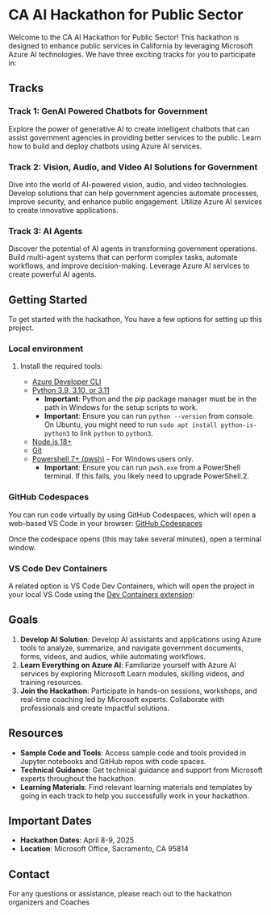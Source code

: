 # CA AI Hackathon for Public Sector

Welcome to the CA AI Hackathon for Public Sector! This hackathon is designed to enhance public services in California by leveraging Microsoft Azure AI technologies. We have three exciting tracks for you to participate in:

## Tracks

### Track 1: GenAI Powered Chatbots for Government
Explore the power of generative AI to create intelligent chatbots that can assist government agencies in providing better services to the public. Learn how to build and deploy chatbots using Azure AI services.

### Track 2: Vision, Audio, and Video AI Solutions for Government
Dive into the world of AI-powered vision, audio, and video technologies. Develop solutions that can help government agencies automate processes, improve security, and enhance public engagement. Utilize Azure AI services to create innovative applications.

### Track 3: AI Agents
Discover the potential of AI agents in transforming government operations. Build multi-agent systems that can perform complex tasks, automate workflows, and improve decision-making. Leverage Azure AI services to create powerful AI agents.

## Getting Started

To get started with the hackathon, You have a few options for setting up this project.

### Local environment

1. Install the required tools:

    - [Azure Developer CLI](https://aka.ms/azure-dev/install)
    - [Python 3.9, 3.10, or 3.11](https://www.python.org/downloads/)
      - **Important**: Python and the pip package manager must be in the path in Windows for the setup scripts to work.
      - **Important**: Ensure you can run `python --version` from console. On Ubuntu, you might need to run `sudo apt install python-is-python3` to link `python` to `python3`.
    - [Node.js 18+](https://nodejs.org/download/)
    - [Git](https://git-scm.com/downloads)
    - [Powershell 7+ (pwsh)](https://github.com/powershell/powershell) - For Windows users only.
      - **Important**: Ensure you can run `pwsh.exe` from a PowerShell terminal. If this fails, you likely need to upgrade PowerShell.2. 

### GitHub Codespaces

You can run code virtually by using GitHub Codespaces, which will open a web-based VS Code in your browser:
[GitHub Codespaces](https://github.com/features/codespaces)

Once the codespace opens (this may take several minutes), open a terminal window.

### VS Code Dev Containers

A related option is VS Code Dev Containers, which will open the project in your local VS Code using the [Dev Containers extension](https://marketplace.visualstudio.com/items?itemName=ms-vscode-remote.remote-containers):


## Goals
1. **Develop AI Solution**: Develop AI assistants and applications using Azure tools to analyze, summarize, and navigate government documents, forms, videos, and audios, while automating workflows.
2. **Learn Everything on Azure AI**: Familiarize yourself with Azure AI services by exploring Microsoft Learn modules, skilling videos, and training resources.
3. **Join the Hackathon**: Participate in hands-on sessions, workshops, and real-time coaching led by Microsoft experts. Collaborate with professionals and create impactful solutions.

## Resources

- **Sample Code and Tools**: Access sample code and tools provided in Jupyter notebooks and GitHub repos with code spaces.
- **Technical Guidance**: Get technical guidance and support from Microsoft experts throughout the hackathon.
- **Learning Materials**: Find relevant learning materials and templates by going in each track to help you successfully work in your hackathon.

## Important Dates

- **Hackathon Dates**: April 8-9, 2025
- **Location**: Microsoft Office, Sacramento, CA 95814

## Contact

For any questions or assistance, please reach out to the hackathon organizers and Coaches

